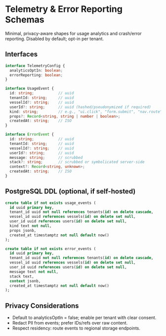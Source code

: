 # Telemetry & Error Reporting Schemas

Minimal, privacy-aware shapes for usage analytics and crash/error reporting. Disabled by default; opt-in per tenant.

## Interfaces
```ts
interface TelemetryConfig {
  analyticsOptIn: boolean;
  errorReporting: boolean;
}

interface UsageEvent {
  id: string;           // uuid
  tenantId: string;     // uuid
  vesselId?: string;    // uuid
  userId?: string;      // uuid (hashed/pseudonymized if required)
  kind: string;         // e.g., "ui.click", "form.submit", "nav.route"
  props?: Record<string, string | number | boolean>;
  createdAt: string;    // ISO
}

interface ErrorEvent {
  id: string;           // uuid
  tenantId: string;     // uuid
  vesselId?: string;    // uuid
  userId?: string;      // uuid
  message: string;      // scrubbed
  stack?: string;       // scrubbed or symbolicated server-side
  context?: Record<string, unknown>;
  createdAt: string;    // ISO
}
```

## PostgreSQL DDL (optional, if self-hosted)
```sql
create table if not exists usage_events (
  id uuid primary key,
  tenant_id uuid not null references tenants(id) on delete cascade,
  vessel_id uuid references vessels(id) on delete set null,
  user_id uuid references users(id) on delete set null,
  kind text not null,
  props jsonb,
  created_at timestamptz not null default now()
);

create table if not exists error_events (
  id uuid primary key,
  tenant_id uuid not null references tenants(id) on delete cascade,
  vessel_id uuid references vessels(id) on delete set null,
  user_id uuid references users(id) on delete set null,
  message text not null,
  stack text,
  context jsonb,
  created_at timestamptz not null default now()
);
```

## Privacy Considerations
- Default to analyticsOptIn = false; enable per tenant with clear consent.
- Redact PII from events; prefer IDs/refs over raw content.
- Respect residency: route events to regional storage endpoints.

